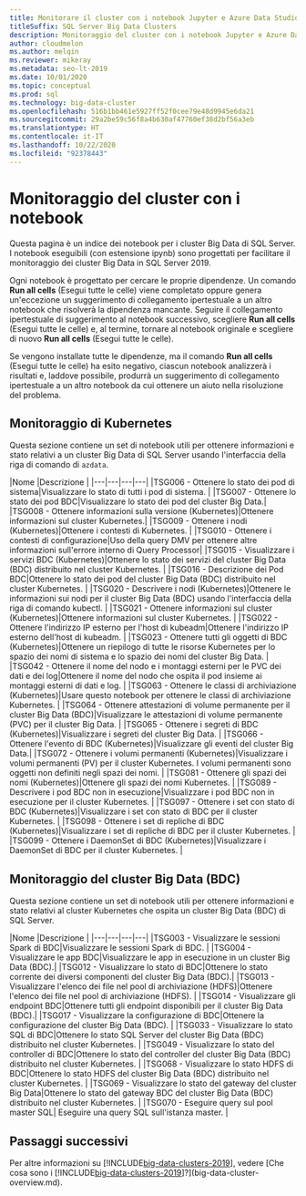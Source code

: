 ```yaml
---
title: Monitorare il cluster con i notebook Jupyter e Azure Data Studio
titleSuffix: SQL Server Big Data Clusters
description: Monitoraggio del cluster con i notebook Jupyter e Azure Data Studio in un cluster Big Data di SQL Server 2019.
author: cloudmelon
ms.author: melqin
ms.reviewer: mikeray
ms.metadata: seo-lt-2019
ms.date: 10/01/2020
ms.topic: conceptual
ms.prod: sql
ms.technology: big-data-cluster
ms.openlocfilehash: 516b1bb461e5927ff52f0cee79e48d9945e6da21
ms.sourcegitcommit: 29a2be59c56f8a4b630af47760ef38d2bf56a3eb
ms.translationtype: HT
ms.contentlocale: it-IT
ms.lasthandoff: 10/22/2020
ms.locfileid: "92378443"
---
```

# <a name="monitoring-cluster-with-notebooks"></a>Monitoraggio del cluster con i notebook

Questa pagina è un indice dei notebook per i cluster Big Data di SQL Server. I notebook eseguibili (con estensione ipynb) sono progettati per facilitare il monitoraggio dei cluster Big Data in SQL Server 2019.

Ogni notebook è progettato per cercare le proprie dipendenze. Un comando **Run all cells** (Esegui tutte le celle) viene completato oppure genera un'eccezione un suggerimento di collegamento ipertestuale a un altro notebook che risolverà la dipendenza mancante. Seguire il collegamento ipertestuale di suggerimento al notebook successivo, scegliere **Run all cells** (Esegui tutte le celle) e, al termine, tornare al notebook originale e scegliere di nuovo **Run all cells** (Esegui tutte le celle).

Se vengono installate tutte le dipendenze, ma il comando **Run all cells** (Esegui tutte le celle) ha esito negativo, ciascun notebook analizzerà i risultati e, laddove possibile, produrrà un suggerimento di collegamento ipertestuale a un altro notebook da cui ottenere un aiuto nella risoluzione del problema.


## <a name="monitoring-kubernetes"></a>Monitoraggio di Kubernetes

Questa sezione contiene un set di notebook utili per ottenere informazioni e stato relativi a un cluster Big Data di SQL Server usando l'interfaccia della riga di comando di `azdata`.

|Nome |Descrizione |
|---|---|---|---|
|TSG006 - Ottenere lo stato dei pod di sistema|Visualizzare lo stato di tutti i pod di sistema. |
|TSG007 - Ottenere lo stato dei pod BDC|Visualizzare lo stato dei pod del cluster Big Data.|
|TSG008 - Ottenere informazioni sulla versione (Kubernetes)|Ottenere informazioni sul cluster Kubernetes.|
|TSG009 - Ottenere i nodi (Kubernetes)|Ottenere i contesti di Kubernetes. |
|TSG010 - Ottenere i contesti di configurazione|Uso della query DMV per ottenere altre informazioni sull'errore interno di Query Processor|
|TSG015 - Visualizzare i servizi BDC (Kubernetes)|Ottenere lo stato dei servizi del cluster Big Data (BDC) distribuito nel cluster Kubernetes. |
|TSG016 - Descrizione dei Pod BDC|Ottenere lo stato dei pod del cluster Big Data (BDC) distribuito nel cluster Kubernetes. |
|TSG020 - Descrivere i nodi (Kubernetes)|Ottenere le informazioni sui nodi per il cluster Big Data (BDC) usando l'interfaccia della riga di comando kubectl. |
|TSG021 - Ottenere informazioni sul cluster (Kubernetes)|Ottenere informazioni sul cluster Kubernetes. |
|TSG022 - Ottenere l'indirizzo IP esterno per l'host di kubeadm|Ottenere l'indirizzo IP esterno dell'host di kubeadm. |
|TSG023 - Ottenere tutti gli oggetti di BDC (Kubernetes)|Ottenere un riepilogo di tutte le risorse Kubernetes per lo spazio dei nomi di sistema e lo spazio dei nomi del cluster Big Data. |
|TSG042 - Ottenere il nome del nodo e i montaggi esterni per le PVC dei dati e dei log|Ottenere il nome del nodo che ospita il pod insieme ai montaggi esterni di dati e log. |
|TSG063 - Ottenere le classi di archiviazione (Kubernetes)|Usare questo notebook per ottenere le classi di archiviazione Kubernetes. |
|TSG064 - Ottenere attestazioni di volume permanente per il cluster Big Data (BDC)|Visualizzare le attestazioni di volume permanente (PVC) per il cluster Big Data. |
|TSG065 - Ottenere i segreti di BDC (Kubernetes)|Visualizzare i segreti del cluster Big Data. |
|TSG066 - Ottenere l'evento di BDC (Kubernetes)|Visualizzare gli eventi del cluster Big Data.|
|TSG072 - Ottenere i volumi permanenti (Kubernetes)|Visualizzare i volumi permanenti (PV) per il cluster Kubernetes. I volumi permanenti sono oggetti non definiti negli spazi dei nomi. |
|TSG081 - Ottenere gli spazi dei nomi (Kubernetes)|Ottenere gli spazi dei nomi Kubernetes. |
|TSG089 - Descrivere i pod BDC non in esecuzione|Visualizzare i pod BDC non in esecuzione per il cluster Kubernetes. |
|TSG097 - Ottenere i set con stato di BDC (Kubernetes)|Visualizzare i set con stato di BDC per il cluster Kubernetes. |
|TSG098 - Ottenere i set di repliche di BDC (Kubernetes)|Visualizzare i set di repliche di BDC per il cluster Kubernetes. |
|TSG099 - Ottenere i DaemonSet di BDC (Kubernetes)|Visualizzare i DaemonSet di BDC per il cluster Kubernetes. |


## <a name="monitor-big-data-cluster-bdc"></a>Monitoraggio del cluster Big Data (BDC)

Questa sezione contiene un set di notebook utili per ottenere informazioni e stato relativi al cluster Kubernetes che ospita un cluster Big Data (BDC) di SQL Server.

|Nome |Descrizione |
|---|---|---|---|
|TSG003 - Visualizzare le sessioni Spark di BDC|Visualizzare le sessioni Spark di BDC. |
|TSG004 - Visualizzare le app BDC|Visualizzare le app in esecuzione in un cluster Big Data (BDC).|
|TSG012 - Visualizzare lo stato di BDC|Ottenere lo stato corrente dei diversi componenti del cluster Big Data (BDC).|
|TSG013 - Visualizzare l'elenco dei file nel pool di archiviazione (HDFS)|Ottenere l'elenco dei file nel pool di archiviazione (HDFS). |
|TSG014 - Visualizzare gli endpoint BDC|Ottenere tutti gli endpoint disponibili per il cluster Big Data (BDC).|
|TSG017 - Visualizzare la configurazione di BDC|Ottenere la configurazione del cluster Big Data (BDC). |
|TSG033 - Visualizzare lo stato SQL di BDC|Ottenere lo stato SQL Server del cluster Big Data (BDC) distribuito nel cluster Kubernetes. |
|TSG049 - Visualizzare lo stato del controller di BDC|Ottenere lo stato del controller del cluster Big Data (BDC) distribuito nel cluster Kubernetes. |
|TSG068 - Visualizzare lo stato HDFS di BDC|Ottenere lo stato HDFS del cluster Big Data (BDC) distribuito nel cluster Kubernetes. |
|TSG069 - Visualizzare lo stato del gateway del cluster Big Data|Ottenere lo stato del gateway BDC del cluster Big Data (BDC) distribuito nel cluster Kubernetes. |
|TSG070 - Eseguire query sul pool master SQL| Eseguire una query SQL sull'istanza master. |

## <a name="next-steps"></a>Passaggi successivi

Per altre informazioni su [!INCLUDE[big-data-clusters-2019](../includes/ssbigdataclusters-ss-nover.md)], vedere [Che cosa sono i [!INCLUDE[big-data-clusters-2019](../includes/ssbigdataclusters-ver15.md)]?](big-data-cluster-overview.md).

